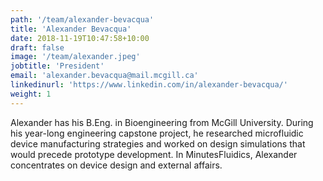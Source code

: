 ```yaml
---
path: '/team/alexander-bevacqua'
title: 'Alexander Bevacqua'
date: 2018-11-19T10:47:58+10:00
draft: false
image: '/team/alexander.jpeg'
jobtitle: 'President'
email: 'alexander.bevacqua@mail.mcgill.ca'
linkedinurl: 'https://www.linkedin.com/in/alexander-bevacqua/'
weight: 1
---
```


Alexander has his B.Eng. in Bioengineering from McGill University. During his year-long engineering capstone project, he researched microfluidic device manufacturing strategies and worked on design simulations that would precede prototype development. In MinutesFluidics, Alexander concentrates on device design and external affairs.


